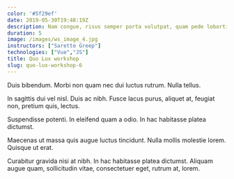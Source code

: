 ```yaml
---
color: '#5f29ef'
date: 2019-05-30T19:48:19Z
description: Nam congue, risus semper porta volutpat, quam pede lobortis ligula, sit amet eleifend pede libero quis orci.
duration: 5
image: /images/ws_image_4.jpg
instructors: ["Sarette Greep"]
technologies: ["Vue","JS"]
title: Quo Lux workshop
slug: quo-lux-workshop-6
---
```

Duis bibendum. Morbi non quam nec dui luctus rutrum. Nulla tellus.

In sagittis dui vel nisl. Duis ac nibh. Fusce lacus purus, aliquet at, feugiat non, pretium quis, lectus.

Suspendisse potenti. In eleifend quam a odio. In hac habitasse platea dictumst.

Maecenas ut massa quis augue luctus tincidunt. Nulla mollis molestie lorem. Quisque ut erat.

Curabitur gravida nisi at nibh. In hac habitasse platea dictumst. Aliquam augue quam, sollicitudin vitae, consectetuer eget, rutrum at, lorem.
